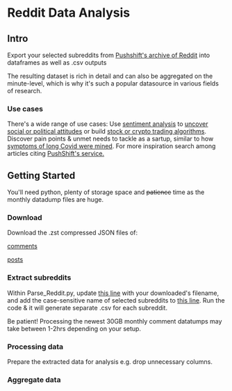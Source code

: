 # Reddit Data Analysis 

## Intro
Export your selected subreddits from [Pushshift's archive of Reddit](https://files.pushshift.io/reddit/) into dataframes as well as .csv outputs

The resulting dataset is rich in detail and can also be aggregated on the minute-level, which is why it's such a popular datasource in various fields of research.

### Use cases
There's a wide range of use cases: Use [sentiment analysis](https://scholar.google.com/scholar?hl=en&as_sdt=0%2C5&q=reddit+sentiment+analysis&btnG=&oq=reddit+) to [uncover social or political attitudes](https://scholar.google.com/scholar?hl=en&as_sdt=2005&sciodt=0%2C5&cites=7671696188192149307&scipsc=1&q=reddit+social+politics&btnG=) or build [stock or crypto trading algorithms](https://scholar.google.com/scholar?hl=en&as_sdt=0%2C5&q=reddit+stock+prediction&btnG=). Discover pain points & unmet needs to tackle as a sartup, similar to how [symptoms of long Covid were mined](https://scholar.google.com/scholar?hl=en&as_sdt=0%2C5&q=long+covid+symptoms+reddit&btnG=). For more inspiration search among articles citing [PushShift's service.](https://scholar.google.com/scholar?hl=en&as_sdt=2005&sciodt=0%2C5&cites=7671696188192149307&scipsc=1&q=reddit&btnG=)

## Getting Started
You'll need python, plenty of storage space and ~~patience~~ time as the monthly datadump files are huge.   

### Download
Download the .zst compressed JSON files of:

[comments](https://files.pushshift.io/reddit/comments)

[posts](https://files.pushshift.io/reddit/submissions)

### Extract subreddits
Within Parse_Reddit.py, update [this line](https://github.com/agnes0x/Reddit-Export-Pushshift-CSV/blob/aa699a23a4604a9c6843596f5178f582d2d8fa36/Parse_Reddit.py#L20) with your downloaded's filename, and add the case-sensitive name of selected subreddits to [this line](https://github.com/agnes0x/Reddit-Export-Pushshift-CSV/blob/32a15d82fb6a8de8a1f335c0f78f32b0c67ddfe9/Parse_Reddit.py#L13). Run the code & it will generate separate .csv for each subreddit. 

Be patient! Processing the newest 30GB monthly comment datatumps may take between 1-2hrs depending on your setup. 

### Processing data 
Prepare the extracted data for analysis e.g. drop unnecessary columns.

### Aggregate data
